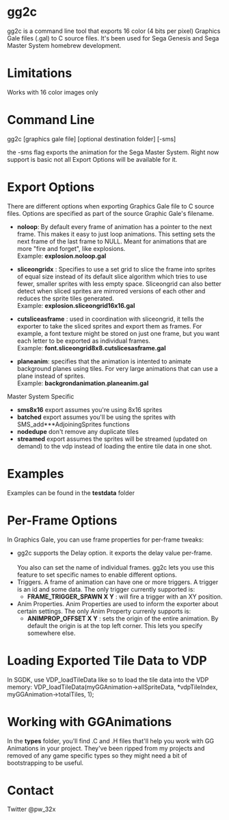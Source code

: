# gg2c
gg2c is a command line tool that exports 16 color (4 bits per pixel) Graphics Gale files (.gal) to C source files. It's been used for Sega Genesis and Sega Master System homebrew development.

# Limitations

Works with 16 color images only

# Command Line

gg2c [graphics gale file] [optional destination folder] [-sms]

the -sms flag exports the animation for the Sega Master System. Right now support is basic not all Export Options will be available for it.

# Export Options

There are different options when exporting Graphics Gale file to C source files. Options are specified as part of the source Graphic Gale's filename.

* **noloop**: By default every frame of animation has a pointer to the next frame. This makes it easy to just loop animations. This setting sets the next frame of the last frame to NULL. Meant for animations that are more "fire and forget", like explosions. \
   Example: **explosion.noloop.gal**
  
* **sliceongrid<W>x<H>** : Specifies to use a set grid to slice the frame into sprites of equal size instead of its default slice algorithm which tries to use fewer, smaller sprites with less empty space. Sliceongrid can also better detect when sliced sprites are mirrored versions of each other and reduces the sprite tiles generated.\
   Example: **explosion.sliceongrid16x16.gal**
* **cutsliceasframe** : used in coordination with sliceongrid, it tells the exporter to take the sliced sprites and export them as frames. For example, a font texture might be stored on just one frame, but you want each letter to be exported as individual frames.\
   Example: **font.sliceongrid8x8.cutslicesasframe.gal**
 * **planeanim**: specifies that the animation is intented to animate background planes using tiles. For very large animations that can use a plane instead of sprites. \
    Example: **backgrondanimation.planeanim.gal**
    
Master System Specific

* **sms8x16** export assumes you're using 8x16 sprites
* **batched** export assumes you'll be using the sprites with SMS_add***AdjoiningSprites functions	
* **nodedupe** don't remove any duplicate tiles
* **streamed** export assumes the sprites will be streamed (updated on demand) to the vdp instead of loading the entire tile data in one shot.
	    
    
# Examples
   Examples can be found in the **testdata** folder
   
# Per-Frame Options
   
   In Graphics Gale, you can use frame properties for per-frame tweaks:
   
   * gg2c supports the Delay option. it exports the delay value per-frame.\
   \
   You also can set the name of individual frames. gg2c lets you use this feature to set specific names to enable different options.
   * Triggers. A frame of animation can have one or more triggers. A trigger is an id and some data. The only trigger currently supported is:
       * **FRAME_TRIGGER_SPAWN X Y** : will fire a trigger with an XY position. 
   * Anim Properties. Anim Properties are used to inform the exporter about certain settings. The only Anim Property currenly supports is:
       * **ANIMPROP_OFFSET X Y** : sets the origin of the entire animation. By default the origin is at the top left corner. This lets you specify somewhere else.

# Loading Exported Tile Data to VDP
   
   In SGDK, use VDP_loadTileData like so to load the tile data into the VDP memory:
   VDP_loadTileData(myGGAnimation->allSpriteData, *vdpTileIndex, myGGAnimation->totalTiles, 1);
   
# Working with GGAnimations
   
   In the **types** folder, you'll find .C and .H files that'll help you work with GG Animations in your project. They've been ripped from my projects and removed of any game specific types so they might need a bit of bootstrapping to be useful.

# Contact
Twitter @pw_32x
